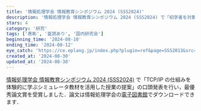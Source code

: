 ```yaml
---
title: '情報処理学会 情報教育シンポジウム 2024 (SSS2024)'
description: '情報処理学会 情報教育シンポジウム 2024 (SSS2024) で「初学者を対象とした TCP/IP の仕組みと重要性を体験的に学ぶシミュレータ教材のTCP/IPの仕組みを体験的に学ぶシミュレータ教材を活用した授業の提案」の口頭発表を行い，最優秀論文賞を受賞ました．'
stars: 4
category: '研究'
tags: ['表彰', '査読あり', '国内研究会']
beginning_time: '2024-08-10'
ending_time: '2024-08-12'
eye_catch: 'https://ce.eplang.jp/index.php?plugin=ref&page=SSS2013&src=SSS_Chara-mini.gif'
created_at: '2024-08-30'
updated_at: '2024-08-30'
---
```


[情報処理学会 情報教育シンポジウム 2024 (SSS2024)](https://ce.eplang.jp/index.php?SSS2024) で「TCP/IP の仕組みを体験的に学ぶシミュレータ教材を活用した授業の提案」の口頭発表を行い，最優秀論文賞を受賞しました．論文は情報処理学会の[電子図書館](http://id.nii.ac.jp/1001/00237748/)でダウンロードできます．
